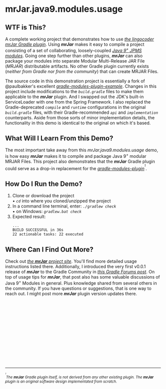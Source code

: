# mrJar.java9.modules.usage

## WTF is This?

A complete working project that demonstrates how to use [*the lingocoder mrJar Gradle plugin*](http://bit.ly/mrJar). Using ***mrJar*** makes it easy to compile a project consisting of a set of collaborating, loosely-coupled [*Java 9<sup>+</sup> JPMS modules*](http://bit.ly/SoTmS). Going one step further than other plugins, ***mrJar*** can also package your modules into separate Modular Multi-Release JAR File (*MRJAR*) distributable artifacts. No other Gradle plugin currently exists (*neither from Gradle nor from the community*) that can create MRJAR Files.

The source code in this demonstration project is essentially a fork of @paulbakker's excellent [*gradle-modules-plugin-example*](http://bit.ly/GrdlModPiEg). Changes in this project include modifications to the *`build.gradle`* files to make them applicable to the ***mrJar*** plugin. And I swapped out the JDK's built-in ServiceLoader with one from the Spring Framework. I also replaced the Gradle-deprecated *`compile`* and *`runtime`* configurations in the original *`build.gradle`* files, with their Gradle-recommended *`api`* and *`implementation`* counterparts. Aside from those sorts of minor implementation details, the functionality in this demo is identical to the original on which it's based.

## What Will I Learn From this Demo?
The most important take away from this *mrJar.java9.modules.usage* demo, is how easy ***mrJar*** makes it to compile and package Java 9<sup>+</sup> modular MRJAR Files. This project also demonstrates that the ***mrJar*** Gradle plugin could serve as a drop-in replacement for the [*gradle-modules-plugin*](http://bit.ly/GrdlModPi)<sup><sup>*1*</sup></sup>. 

## How Do I Run the Demo?

1. Clone or download the project <br />
   • *`cd`* into where you cloned/unzipped the project
2. In a command line terminal, enter: *`./gradlew check`* <br />
   • on Windows: *`gradlew.bat check`*
3. Expected result: <br />
    ```
    ...
    BUILD SUCCESSFUL in 36s
    22 actionable tasks: 22 executed

    ```   


## Where Can I Find Out More?

Check out [*the **mrJar** project site*](http://bit.ly/mrjarsite). You'll find more detailed usage instructions listed there. Additionally, I introduced the very first v0.0.1 release of ***mrJar*** to the Gradle Community in [*this Gradle Forums post*](http://bit.ly/mrJarNtro). On top of usage tips for ***mrJar***, that post also has some valuable discussions of Java 9<sup>+</sup> Modules in general. Plus knowledge shared from several others in the community. If you have questions or suggestions, that is one way to reach out. I might post more ***mrJar*** plugin version updates there.

<br />
<br />
<br />
<br />
<br />
<br />
<br />
<br />
<br />
<br />
<br />
<br />  
  
  
  
  
  
  
  
  
  
  
______
<sup><sup><sup><sup>*1*</sup></sup></sup></sup><sup>*The **mrJar** Gradle plugin itself, is not derived from any other existing plugin. The **mrJar** plugin is an original software design implementated from scratch.*</sup>

